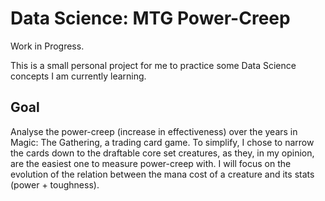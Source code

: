 # Data Science: MTG Power-Creep

Work in Progress.

This is a small personal project for me to practice some Data Science concepts I am currently learning.

## Goal
Analyse the power-creep (increase in effectiveness) over the years in Magic: The Gathering, a trading card game.
To simplify, I chose to narrow the cards down to the draftable core set creatures, as they, in my opinion, are the easiest one to measure power-creep with.
I will focus on the evolution of the relation between the mana cost of a creature and its stats (power + toughness).
